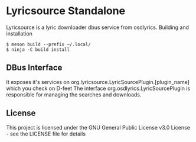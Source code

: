 # Lyricsource Standalone

Lyricsource is a lyric downloader dbus service from osdlyrics.
Building and installation

```
$ meson build --prefix ~/.local/
$ ninja -C build install
```

## DBus Interface

It exposes it's services on org.lyricsource.LyricSourcePlugin.[plugin_name] which you check on D-feet
The interface org.osdlyrics.LyricSourcePlugin is responsible for managing the searches and downloads.

## License

This project is licensed under the GNU General Public License v3.0 License - see the LICENSE file for details
